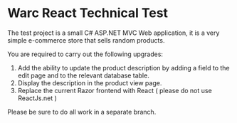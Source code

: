 # Warc React Technical Test

The test project is a small C# ASP.NET MVC Web application, it is a very simple e-commerce store that sells random products.

You are required to carry out the following upgrades:

1. Add the ability to update the product description by adding a field to the edit page and to the relevant database table.
2. Display the description in the product view page.
2. Replace the current Razor frontend with React ( please do not use ReactJs.net )

Please be sure to do all work in a separate branch.

